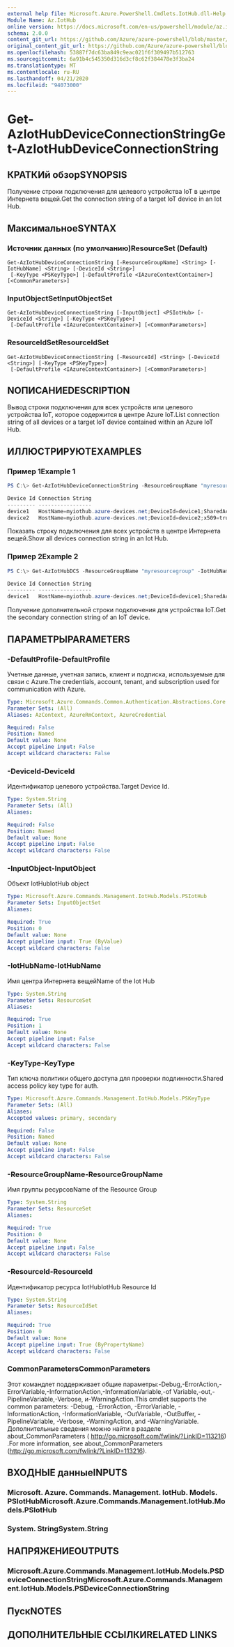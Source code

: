 ```yaml
---
external help file: Microsoft.Azure.PowerShell.Cmdlets.IotHub.dll-Help.xml
Module Name: Az.IotHub
online version: https://docs.microsoft.com/en-us/powershell/module/az.iothub/get-aziothubdeviceconnectionstring
schema: 2.0.0
content_git_url: https://github.com/Azure/azure-powershell/blob/master/src/IotHub/IotHub/help/Get-AzIotHubDeviceConnectionString.md
original_content_git_url: https://github.com/Azure/azure-powershell/blob/master/src/IotHub/IotHub/help/Get-AzIotHubDeviceConnectionString.md
ms.openlocfilehash: 53887f7dc63ba849c9eac021f6f309497b512763
ms.sourcegitcommit: 6a91b4c545350d316d3cf8c62f384478e3f3ba24
ms.translationtype: MT
ms.contentlocale: ru-RU
ms.lasthandoff: 04/21/2020
ms.locfileid: "94073000"
---
```

# <span data-ttu-id="8aed3-101">Get-AzIotHubDeviceConnectionString</span><span class="sxs-lookup"><span data-stu-id="8aed3-101">Get-AzIotHubDeviceConnectionString</span></span>

## <span data-ttu-id="8aed3-102">КРАТКИй обзор</span><span class="sxs-lookup"><span data-stu-id="8aed3-102">SYNOPSIS</span></span>
<span data-ttu-id="8aed3-103">Получение строки подключения для целевого устройства IoT в центре Интернета вещей.</span><span class="sxs-lookup"><span data-stu-id="8aed3-103">Get the connection string of a target IoT device in an Iot Hub.</span></span>

## <span data-ttu-id="8aed3-104">Максимальное</span><span class="sxs-lookup"><span data-stu-id="8aed3-104">SYNTAX</span></span>

### <span data-ttu-id="8aed3-105">Источник данных (по умолчанию)</span><span class="sxs-lookup"><span data-stu-id="8aed3-105">ResourceSet (Default)</span></span>
```
Get-AzIotHubDeviceConnectionString [-ResourceGroupName] <String> [-IotHubName] <String> [-DeviceId <String>]
 [-KeyType <PSKeyType>] [-DefaultProfile <IAzureContextContainer>] [<CommonParameters>]
```

### <span data-ttu-id="8aed3-106">InputObjectSet</span><span class="sxs-lookup"><span data-stu-id="8aed3-106">InputObjectSet</span></span>
```
Get-AzIotHubDeviceConnectionString [-InputObject] <PSIotHub> [-DeviceId <String>] [-KeyType <PSKeyType>]
 [-DefaultProfile <IAzureContextContainer>] [<CommonParameters>]
```

### <span data-ttu-id="8aed3-107">ResourceIdSet</span><span class="sxs-lookup"><span data-stu-id="8aed3-107">ResourceIdSet</span></span>
```
Get-AzIotHubDeviceConnectionString [-ResourceId] <String> [-DeviceId <String>] [-KeyType <PSKeyType>]
 [-DefaultProfile <IAzureContextContainer>] [<CommonParameters>]
```

## <span data-ttu-id="8aed3-108">NОПИСАНИЕ</span><span class="sxs-lookup"><span data-stu-id="8aed3-108">DESCRIPTION</span></span>
<span data-ttu-id="8aed3-109">Вывод строки подключения для всех устройств или целевого устройства IoT, которое содержится в центре Azure IoT.</span><span class="sxs-lookup"><span data-stu-id="8aed3-109">List connection string of all devices or a target IoT device contained within an Azure IoT Hub.</span></span>

## <span data-ttu-id="8aed3-110">ИЛЛЮСТРИРУЮТ</span><span class="sxs-lookup"><span data-stu-id="8aed3-110">EXAMPLES</span></span>

### <span data-ttu-id="8aed3-111">Пример 1</span><span class="sxs-lookup"><span data-stu-id="8aed3-111">Example 1</span></span>
```powershell
PS C:\> Get-AzIotHubDeviceConnectionString -ResourceGroupName "myresourcegroup" -IotHubName "myiothub"

Device Id Connection String
--------- -----------------
device1   HostName=myiothub.azure-devices.net;DeviceId=device1;SharedAccessKey=/X4y******     
device2   HostName=myiothub.azure-devices.net;DeviceId=device2;x509=true
```

<span data-ttu-id="8aed3-112">Показать строку подключения для всех устройств в центре Интернета вещей.</span><span class="sxs-lookup"><span data-stu-id="8aed3-112">Show all devices connection string in an Iot Hub.</span></span>

### <span data-ttu-id="8aed3-113">Пример 2</span><span class="sxs-lookup"><span data-stu-id="8aed3-113">Example 2</span></span>
```powershell
PS C:\> Get-AzIotHubDCS -ResourceGroupName "myresourcegroup" -IotHubName "myiothub" -DeviceId "device1" -KeyType secondary

Device Id Connection String
--------- -----------------
device1   HostName=myiothub.azure-devices.net;DeviceId=device1;SharedAccessKey=/X4y******
```

<span data-ttu-id="8aed3-114">Получение дополнительной строки подключения для устройства IoT.</span><span class="sxs-lookup"><span data-stu-id="8aed3-114">Get the secondary connection string of an IoT device.</span></span>

## <span data-ttu-id="8aed3-115">ПАРАМЕТРЫ</span><span class="sxs-lookup"><span data-stu-id="8aed3-115">PARAMETERS</span></span>

### <span data-ttu-id="8aed3-116">-DefaultProfile</span><span class="sxs-lookup"><span data-stu-id="8aed3-116">-DefaultProfile</span></span>
<span data-ttu-id="8aed3-117">Учетные данные, учетная запись, клиент и подписка, используемые для связи с Azure.</span><span class="sxs-lookup"><span data-stu-id="8aed3-117">The credentials, account, tenant, and subscription used for communication with Azure.</span></span>

```yaml
Type: Microsoft.Azure.Commands.Common.Authentication.Abstractions.Core.IAzureContextContainer
Parameter Sets: (All)
Aliases: AzContext, AzureRmContext, AzureCredential

Required: False
Position: Named
Default value: None
Accept pipeline input: False
Accept wildcard characters: False
```

### <span data-ttu-id="8aed3-118">-DeviceId</span><span class="sxs-lookup"><span data-stu-id="8aed3-118">-DeviceId</span></span>
<span data-ttu-id="8aed3-119">Идентификатор целевого устройства.</span><span class="sxs-lookup"><span data-stu-id="8aed3-119">Target Device Id.</span></span>

```yaml
Type: System.String
Parameter Sets: (All)
Aliases:

Required: False
Position: Named
Default value: None
Accept pipeline input: False
Accept wildcard characters: False
```

### <span data-ttu-id="8aed3-120">-InputObject</span><span class="sxs-lookup"><span data-stu-id="8aed3-120">-InputObject</span></span>
<span data-ttu-id="8aed3-121">Объект IotHub</span><span class="sxs-lookup"><span data-stu-id="8aed3-121">IotHub object</span></span>

```yaml
Type: Microsoft.Azure.Commands.Management.IotHub.Models.PSIotHub
Parameter Sets: InputObjectSet
Aliases:

Required: True
Position: 0
Default value: None
Accept pipeline input: True (ByValue)
Accept wildcard characters: False
```

### <span data-ttu-id="8aed3-122">-IotHubName</span><span class="sxs-lookup"><span data-stu-id="8aed3-122">-IotHubName</span></span>
<span data-ttu-id="8aed3-123">Имя центра Интернета вещей</span><span class="sxs-lookup"><span data-stu-id="8aed3-123">Name of the Iot Hub</span></span>

```yaml
Type: System.String
Parameter Sets: ResourceSet
Aliases:

Required: True
Position: 1
Default value: None
Accept pipeline input: False
Accept wildcard characters: False
```

### <span data-ttu-id="8aed3-124">-KeyType</span><span class="sxs-lookup"><span data-stu-id="8aed3-124">-KeyType</span></span>
<span data-ttu-id="8aed3-125">Тип ключа политики общего доступа для проверки подлинности.</span><span class="sxs-lookup"><span data-stu-id="8aed3-125">Shared access policy key type for auth.</span></span>

```yaml
Type: Microsoft.Azure.Commands.Management.IotHub.Models.PSKeyType
Parameter Sets: (All)
Aliases:
Accepted values: primary, secondary

Required: False
Position: Named
Default value: None
Accept pipeline input: False
Accept wildcard characters: False
```

### <span data-ttu-id="8aed3-126">-ResourceGroupName</span><span class="sxs-lookup"><span data-stu-id="8aed3-126">-ResourceGroupName</span></span>
<span data-ttu-id="8aed3-127">Имя группы ресурсов</span><span class="sxs-lookup"><span data-stu-id="8aed3-127">Name of the Resource Group</span></span>

```yaml
Type: System.String
Parameter Sets: ResourceSet
Aliases:

Required: True
Position: 0
Default value: None
Accept pipeline input: False
Accept wildcard characters: False
```

### <span data-ttu-id="8aed3-128">-ResourceId</span><span class="sxs-lookup"><span data-stu-id="8aed3-128">-ResourceId</span></span>
<span data-ttu-id="8aed3-129">Идентификатор ресурса IotHub</span><span class="sxs-lookup"><span data-stu-id="8aed3-129">IotHub Resource Id</span></span>

```yaml
Type: System.String
Parameter Sets: ResourceIdSet
Aliases:

Required: True
Position: 0
Default value: None
Accept pipeline input: True (ByPropertyName)
Accept wildcard characters: False
```

### <span data-ttu-id="8aed3-130">CommonParameters</span><span class="sxs-lookup"><span data-stu-id="8aed3-130">CommonParameters</span></span>
<span data-ttu-id="8aed3-131">Этот командлет поддерживает общие параметры:-Debug,-ErrorAction,-ErrorVariable,-InformationAction,-InformationVariable,-of Variable,-out,-PipelineVariable,-Verbose, и-WarningAction.</span><span class="sxs-lookup"><span data-stu-id="8aed3-131">This cmdlet supports the common parameters: -Debug, -ErrorAction, -ErrorVariable, -InformationAction, -InformationVariable, -OutVariable, -OutBuffer, -PipelineVariable, -Verbose, -WarningAction, and -WarningVariable.</span></span> <span data-ttu-id="8aed3-132">Дополнительные сведения можно найти в разделе about_CommonParameters ( http://go.microsoft.com/fwlink/?LinkID=113216) .</span><span class="sxs-lookup"><span data-stu-id="8aed3-132">For more information, see about_CommonParameters (http://go.microsoft.com/fwlink/?LinkID=113216).</span></span>

## <span data-ttu-id="8aed3-133">ВХОДНЫЕ данные</span><span class="sxs-lookup"><span data-stu-id="8aed3-133">INPUTS</span></span>

### <span data-ttu-id="8aed3-134">Microsoft. Azure. Commands. Management. IotHub. Models. PSIotHub</span><span class="sxs-lookup"><span data-stu-id="8aed3-134">Microsoft.Azure.Commands.Management.IotHub.Models.PSIotHub</span></span>

### <span data-ttu-id="8aed3-135">System. String</span><span class="sxs-lookup"><span data-stu-id="8aed3-135">System.String</span></span>

## <span data-ttu-id="8aed3-136">НАПРЯЖЕНИЕ</span><span class="sxs-lookup"><span data-stu-id="8aed3-136">OUTPUTS</span></span>

### <span data-ttu-id="8aed3-137">Microsoft.Azure.Commands.Management.IotHub.Models.PSDeviceConnectionString</span><span class="sxs-lookup"><span data-stu-id="8aed3-137">Microsoft.Azure.Commands.Management.IotHub.Models.PSDeviceConnectionString</span></span>

## <span data-ttu-id="8aed3-138">Пуск</span><span class="sxs-lookup"><span data-stu-id="8aed3-138">NOTES</span></span>

## <span data-ttu-id="8aed3-139">ДОПОЛНИТЕЛЬНЫЕ ССЫЛКИ</span><span class="sxs-lookup"><span data-stu-id="8aed3-139">RELATED LINKS</span></span>
